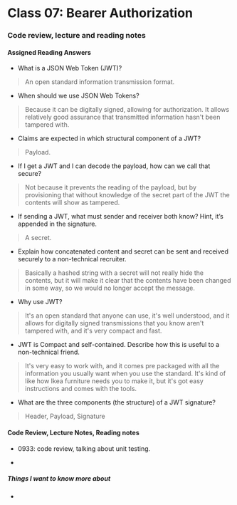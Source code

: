 # Class 07: Bearer Authorization

### Code review, lecture and reading notes


#### Assigned Reading Answers

- What is a JSON Web Token (JWT)?

> An open standard information transmission format.

- When should we use JSON Web Tokens?

> Because it can be digitally signed, allowing for authorization.  It allows relatively good assurance that transmitted information hasn't been tampered with.

- Claims are expected in which structural component of a JWT?

> Payload.

- If I get a JWT and I can decode the payload, how can we call that secure?

> Not because it prevents the reading of the payload, but by provisioning that without knowledge of the secret part of the JWT the contents will show as tampered.

- If sending a JWT, what must sender and receiver both know? Hint, it’s appended in the signature.

> A secret.

- Explain how concatenated content and secret can be sent and received securely to a non-technical recruiter.

> Basically a hashed string with a secret will not really hide the contents, but it will make it clear that the contents have been changed in some way, so we would no longer accept the message.

- Why use JWT?

> It's an open standard that anyone can use, it's well understood, and it allows for digitally signed transmissions that you know aren't tampered with, and it's very compact and fast.

- JWT is Compact and self-contained. Describe how this is useful to a non-technical friend.

> It's very easy to work with, and it comes pre packaged with all the information you usually want when you use the standard.  It's kind of like how Ikea furniture needs you to make it, but it's got easy instructions and comes with the tools.

- What are the three components (the structure) of a JWT signature?

> Header, Payload, Signature

#### Code Review, Lecture Notes, Reading notes

- 0933: code review, talking about unit testing.

- 

##### Things I want to know more about

- 